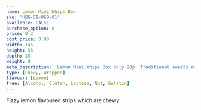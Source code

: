 ```yaml
---
name: Lemon Mini Whips Box
sku: 'HBG-SI-060-01'
available: FALSE
purchase_option: 0
price: 0.2
cost_price: 0.08
width: 145
height: 55
depth: 15
weight: 0
meta_description: 'Lemon Mini Whips Box only 20p. Traditional sweets and more at Humbugs Confectionery Store. Specialists in satisfying your sweet tooth!'
type: [Chewy, Wrapped]
flavour: [Lemon]
free: [Alcohol, Gluten, Lactose, Nut, Gelatin]
---
```

Fizzy lemon flavoured strips which are chewy.